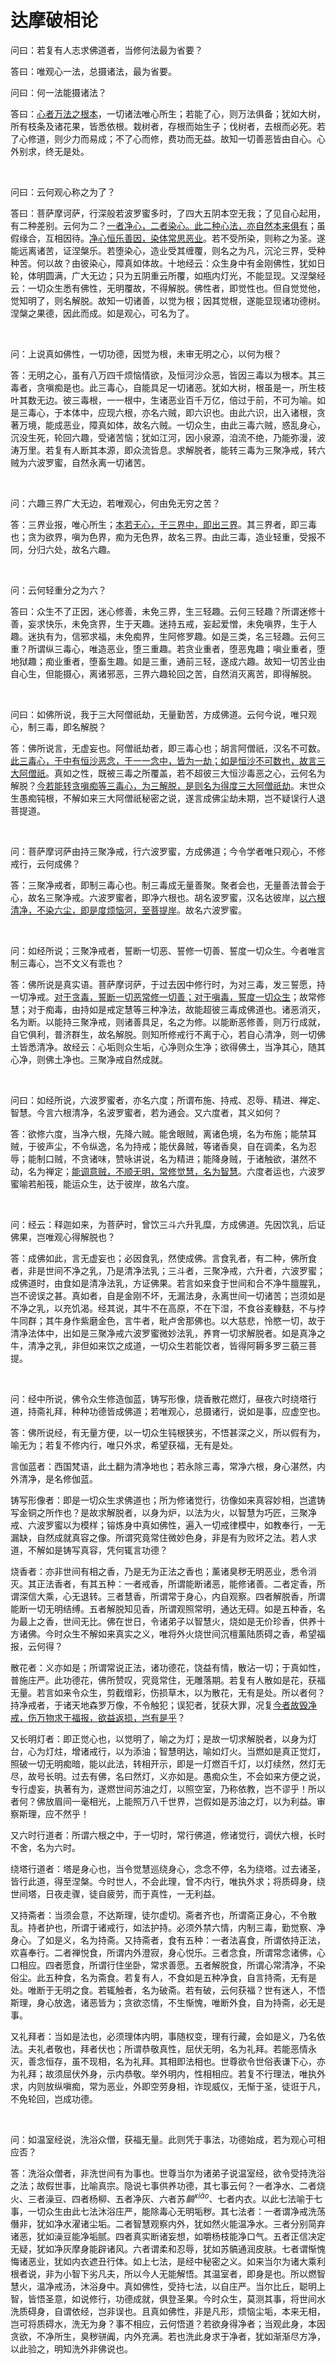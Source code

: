 # 达摩破相论

问曰：若复有人志求佛道者，当修何法最为省要？

答曰：唯观心一法，总摄诸法，最为省要。

问曰：何一法能摄诸法？

答曰：<u>心者万法之根本</u>，一切诸法唯心所生；若能了心，则万法俱备；犹如大树，所有枝条及诸花果，皆悉依根。栽树者，存根而始生子；伐树者，去根而必死。若了心修道，则少力而易成；不了心而修，费功而无益。故知一切善恶皆由自心。心外别求，终无是处。

    

问曰：云何观心称之为了？

答曰：菩萨摩诃萨，行深般若波罗蜜多时，了四大五阴本空无我；了见自心起用，有二种差别。云何为二？<u>一者净心，二者染心。此二种心法，亦自然本来俱有</u>；虽假缘合，互相因待。<u>净心恒乐善因，染体常思恶业</u>。若不受所染，则称之为圣。遂能远离诸苦，证涅槃乐。若堕染心，造业受其缠覆，则名之为凡，沉沦三界，受种种苦。何以故？由彼染心，障真如体故。十地经云：众生身中有金刚佛性，犹如日轮，体明圆满，广大无边；只为五阴重云所覆，如瓶内灯光，不能显现。又涅槃经云：一切众生悉有佛性，无明覆故，不得解脱。佛性者，即觉性也。但自觉觉他，觉知明了，则名解脱。故知一切诸善，以觉为根；因其觉根，遂能显现诸功德树。涅槃之果德，因此而成。如是观心，可名为了。

    

问：上说真如佛性，一切功德，因觉为根，未审无明之心，以何为根？

答：无明之心，虽有八万四千烦恼情欲，及恒河沙众恶，皆因三毒以为根本。其三毒者，贪嗔痴是也。此三毒心，自能具足一切诸恶。犹如大树，根虽是一，所生枝叶其数无边。彼三毒根，一一根中，生诸恶业百千万亿，倍过于前，不可为喻。如是三毒心，于本体中，应现六根，亦名六贼，即六识也。由此六识，出入诸根，贪著万境，能成恶业，障真如体，故名六贼。一切众生，由此三毒六贼，惑乱身心，沉没生死，轮回六趣，受诸苦恼；犹如江河，因小泉源，洎流不绝，乃能弥漫，波涛万里。若复有人断其本源，即众流皆息。求解脱者，能转三毒为三聚净戒，转六贼为六波罗蜜，自然永离一切诸苦。

    

问：六趣三界广大无边，若唯观心，何由免无穷之苦？

答：三界业报，唯心所生；<u>本若无心，于三界中，即出三界</u>。其三界者，即三毒也；贪为欲界，嗔为色界，痴为无色界，故名三界。由此三毒，造业轻重，受报不同，分归六处，故名六趣。

    

问：云何轻重分之为六？

答曰：众生不了正因，迷心修善，未免三界，生三轻趣。云何三轻趣？所谓迷修十善，妄求快乐，未免贪界，生于天趣。迷持五戒，妄起爱憎，未免嗔界，生于人趣。迷执有为，信邪求福，未免痴界，生阿修罗趣。如是三类，名三轻趣。云何三重？所谓纵三毒心，唯造恶业，堕三重趣。若贪业重者，堕恶鬼趣；嗔业重者，堕地狱趣；痴业重者，堕畜生趣。如是三重，通前三轻，遂成六趣。故知一切苦业由自心生，但能摄心，离诸邪恶，三界六趣轮回之苦，自然消灭离苦，即得解脱。

    

问曰：如佛所说，我于三大阿僧祇劫，无量勤苦，方成佛道。云何今说，唯只观心，制三毒，即名解脱？

答：佛所说言，无虚妄也。阿僧祇劫者，即三毒心也；胡言阿僧祇，汉名不可数。<u>此三毒心，于中有恒沙恶念，于一一念中，皆为一劫；如是恒沙不可数也，故言三大阿僧祇</u>。真如之性，既被三毒之所覆盖，若不超彼三大恒沙毒恶之心，云何名为解脱？<u>今若能转贪嗔痴等三毒心，为三解脱，是则名为得度三大阿僧祇劫</u>。末世众生愚痴钝根，不解如来三大阿僧祇秘密之说，遂言成佛尘劫未期，岂不疑误行人退菩提道。

    

问：菩萨摩诃萨由持三聚净戒，行六波罗蜜，方成佛道；今令学者唯只观心，不修戒行，云何成佛？

答：三聚净戒者，即制三毒心也。制三毒成无量善聚。聚者会也，无量善法普会于心，故名三聚净戒。六波罗蜜者，即净六根也。胡名波罗蜜，汉名达彼岸，<u>以六根清净，不染六尘，即是度烦恼河，至菩提岸</u>。故名六波罗蜜。

    

问：如经所说；三聚净戒者，誓断一切恶、誓修一切善、誓度一切众生。今者唯言制三毒心，岂不文义有乖也？

答：佛所说是真实语。菩萨摩诃萨，于过去因中修行时，为对三毒，发三誓愿，持一切净戒。<u>对于贪毒，誓断一切恶常修一切善；对于嗔毒，誓度一切众生</u>；故常修慧；对于痴毒，由持如是戒定慧等三种净法，故能超彼三毒成佛道也。诸恶消灭，名为断。以能持三聚净戒，则诸善具足，名之为修。以能断恶修善，则万行成就，自它俱利，普济群生，故名解脱。则知所修戒行不离于心，若自心清净，则一切佛土皆悉清净。故经云：心垢则众生垢，心净则众生净；欲得佛土，当净其心，随其心净，则佛土净也。三聚净戒自然成就。

    

问曰：如经所说，六波罗蜜者，亦名六度；所谓布施、持戒、忍辱、精进、禅定、智慧。今言六根清净，名波罗蜜者，若为通会。又六度者，其义如何？

答：欲修六度，当净六根，先降六贼。能舍眼贼，离诸色境，名为布施；能禁耳贼，于彼声尘，不令纵逸，名为持戒；能伏鼻贼，等诸香臭，自在调柔，名为忍辱；能制口贼，不贪诸味，赞咏讲说，名为精进；能降身贼，于诸触欲，湛然不动，名为禅定；<u>能调意贼，不顺无明，常修觉慧，名为智慧</u>。六度者运也，六波罗蜜喻若船筏，能运众生，达于彼岸，故名六度。

    

问：经云：释迦如来，为菩萨时，曾饮三斗六升乳糜，方成佛道。先因饮乳，后证佛果，岂唯观心得解脱也？

答：成佛如此，言无虚妄也；必因食乳，然使成佛。言食乳者，有二种，佛所食者，非是世间不净之乳，乃是清净法乳；三斗者，三聚净戒，六升者，六波罗蜜；成佛道时，由食如是清净法乳，方证佛果。若言如来食于世间和合不净牛膻腥乳，岂不谤误之甚。真如者，自是金刚不坏，无漏法身，永离世间一切诸苦；岂须如是不净之乳，以充饥渴。经其说，其牛不在高原，不在下湿，不食谷麦糠麸，不与挬牛同群；其牛身作紫磨金色，言牛者，毗卢舍那佛也。以大慈悲，怜愍一切，故于清净法体中，出如是三聚净戒六波罗蜜微妙法乳，养育一切求解脱者。如是真净之牛，清净之乳，非但如来饮之成道，一切众生若能饮者，皆得阿耨多罗三藐三菩提。

    

问：经中所说，佛令众生修造伽蓝，铸写形像，烧香散花燃灯，昼夜六时绕塔行道，持斋礼拜，种种功德皆成佛道；若唯观心，总摄诸行，说如是事，应虚空也。

答：佛所说经，有无量方便，以一切众生钝根狭劣，不悟甚深之义，所以假有为，喻无为；若复不修内行，唯只外求，希望获福，无有是处。

言伽蓝者：西国梵语，此土翻为清净地也；若永除三毒，常净六根，身心湛然，内外清净，是名修伽蓝。

铸写形像者：即是一切众生求佛道也；所为修诸觉行，彷像如来真容妙相，岂遣铸写金铜之所作也？是故求解脱者，以身为炉，以法为火，以智慧为巧匠，三聚净戒、六波罗蜜以为模样；镕炼身中真如佛性，遍入一切戒律模中，如教奉行，一无漏缺，自然成就真容之像。所谓究竟常住微妙色身，非是有为败坏之法。若人求道，不解如是铸写真容，凭何辄言功德？

烧香者：亦非世间有相之香，乃是无为正法之香也；薰诸臭秽无明恶业，悉令消灭。其正法香者，有其五种：一者戒香，所谓能断诸恶，能修诸善。二者定香，所谓深信大乘，心无退转。三者慧香，所谓常于身心，内自观察。四者解脱香，所谓能断一切无明结缚。五者解脱知见香，所谓观照常明，通达无碍。如是五种香，名为最上之香，世间无比。佛在世日，令诸弟子以智慧火，烧如是无价珍香，供养十方诸佛。今时众生不解如来真实之义，唯将外火烧世间沉檀薰陆质碍之香，希望福报，云何得？

散花者：义亦如是；所谓常说正法，诸功德花，饶益有情，散沾一切；于真如性，普施庄严。此功德花，佛所赞叹，究竟常住，无雕落期。若复有人散如是花，获福无量。若言如来令众生，剪截缯彩，伤损草木，以为散花，无有是处。所以者何？持净戒者，于诸天地森罗万像，不令触犯；误犯者，犹获大罪，况复<u>今者故毁净戒，伤万物求于福报，欲益返损，岂有是乎</u>？

又长明灯者：即正觉心也，以觉明了，喻之为灯；是故一切求解脱者，以身为灯台，心为灯炷，增诸戒行，以为添油；智慧明达，喻如灯火。当燃如是真正觉灯，照破一切无明痴暗，能以此法，转相开示，即是一灯燃百千灯，以灯续然，然灯无尽，故号长明。过去有佛，名曰然灯，义亦如是。愚痴众生，不会如来方便之说，专行虚妄，执著有为，遂燃世间苏油之灯，以照空室，乃称依教，岂不谬乎！所以者何？佛放眉间一毫相光，上能照万八千世界，岂假如是苏油之灯，以为利益。审察斯理，应不然乎！

又六时行道者：所谓六根之中，于一切时，常行佛道，修诸觉行，调伏六根，长时不舍，名为六时。

绕塔行道者：塔是身心也，当令觉慧巡绕身心，念念不停，名为绕塔。过去诸圣，皆行此道，得至涅槃。今时世人，不会此理，曾不内行，唯执外求；将质碍身，绕世间塔，日夜走骤，徒自疲劳，而于真性，一无利益。

又持斋者：当须会意，不达斯理，徒尔虚切。斋者齐也，所谓斋正身心，不令散乱。持者护也，所谓于诸戒行，如法护持。必须外禁六情，内制三毒，勤觉察、净身心。了如是义，名为持斋。又持斋者，食有五种：一者法喜食，所谓依持正法，欢喜奉行。二者禅悦食，所谓内外澄寂，身心悦乐。三者念食，所谓常念诸佛，心口相应。四者愿食，所谓行住坐卧，常求善愿。五者解脱食，所谓心常清净，不染俗尘。此五种食，名为斋食。若复有人，不食如是五种净食，自言持斋，无有是处。唯断于无明之食。若辄触者，名为破斋。若有破，云何获福？世有迷人，不悟斯理，身心放逸，诸恶皆为；贪欲恣情，不生惭愧，唯断外食，自为持斋，必无是事。

又礼拜者：当如是法也，必须理体内明，事随权变，理有行藏，会如是义，乃名依法。夫礼者敬也，拜者伏也；所谓恭敬真性，屈伏无明，名为礼拜。若能恶情永灭，善念恒存，虽不现相，名为礼拜。其相即法相也。世尊欲令世俗表谦下心，亦为礼拜；故须屈伏外身，示内恭敬。举外明内，性相相应。若复不行理法，唯执外求，内则放纵嗔痴，常为恶业，外即空劳身相，诈现威仪，无惭于圣，徒诳于凡，不免轮回，岂成功德。

    

问：如温室经说，洗浴众僧，获福无量。此则凭于事法，功德始成，若为观心可相应否？

答：洗浴众僧者，非洗世间有为事也。世尊当尔为诸弟子说温室经，欲令受持洗浴之法；故假世事，比喻真宗。隐说七事供养功德，其七事云何？一者净水、二者烧火、三者澡豆、四者杨柳、五者净灰、六者苏$髇^{xiāo}$、七者内衣。以此七法喻于七事，一切众生由此七法沐浴庄严，能除毒心无明垢秽。其七法者：一者谓净戒洗荡僭非，犹如净水濯诸尘垢。二者智慧观察内外，犹如然火能温净水。三者分别简弃诸恶，犹如澡豆能净垢腻。四者真实断诸妄想，如嚼杨枝能净口气。五者正信决定无疑，犹如净灰摩身能辟诸风。六者谓柔和忍辱，犹如苏髇通润皮肤。七者谓惭愧悔诸恶业，犹如内衣遮丑行体。如上七法，是经中秘密之义。如来当尔为诸大乘利根者说，非为小智下劣凡夫，所以今人无能解悟。其温室者，即身是也。所以燃智慧火，温净戒汤，沐浴身中。真如佛性，受持七法，以自庄严。当尔比丘，聪明上智，皆悟圣意，如说修行，功德成就，俱登圣果。今时众生，莫测其事，将世间水洗质碍身，自谓依经，岂非误也。且真如佛性，非是凡形，烦恼尘垢，本来无相，岂可将质碍水，洗无为身？事不相应，云何悟道？若欲身得净者；当观此身，本因贪欲，不净所生，臭秽骈阗，内外充满。若也洗此身求于净者，犹如渐渐尽方净，以此验之，明知洗外非佛说也。
